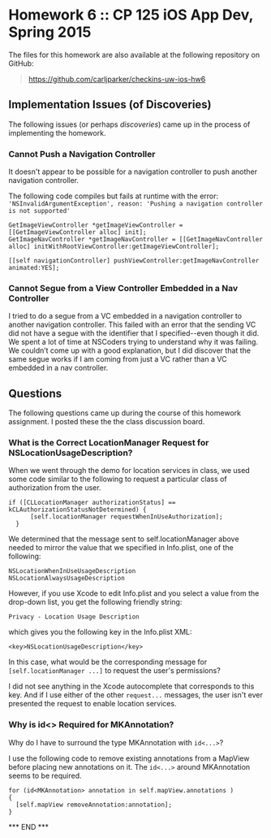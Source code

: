 # Homework 6 :: CP 125 iOS App Dev, Spring 2015 #

The files for this homework are also available at the following
repository on GitHub:

>  <https://github.com/carljparker/checkins-uw-ios-hw6>


## Implementation Issues (of Discoveries) ##

The following issues (or perhaps _discoveries_) came up in the process
of implementing the homework.

### Cannot Push a Navigation Controller ###

It doesn't appear to be possible for a navigation controller to push
another navigation controller.

The following code compiles but fails at runtime with the error:
`'NSInvalidArgumentException', reason: 'Pushing a navigation controller
is not supported'`

    GetImageViewController *getImageViewController = [[GetImageViewController alloc] init];
    GetImageNavController *getImageNavController = [[GetImageNavController alloc] initWithRootViewController:getImageViewController];
    
    [[self navigationController] pushViewController:getImageNavController animated:YES];


### Cannot Segue from a View Controller Embedded in a Nav Controller ###

I tried to do a segue from a VC embedded in a navigation controller to
another navigation controller. This failed with an error that the
sending VC did not have a segue with the identifier that I
specified--even though it did. We spent a lot of time at NSCoders trying
to understand why it was failing. We couldn’t come up with a good
explanation, but I did discover that the same segue works if I am coming
from just a VC rather than a VC embedded in a nav controller. 


## Questions ##

The following questions came up during the course of this homework
assignment. I posted these the the class discussion board.

### What is the Correct LocationManager Request for NSLocationUsageDescription? ###

When we went through the demo for location services in class, we used
some code similar to the following to request a particular class of
authorization from the user.

    if ([CLLocationManager authorizationStatus] == kCLAuthorizationStatusNotDetermined) {
          [self.locationManager requestWhenInUseAuthorization];
      }

We determined that the message sent to self.locationManager above needed to 
mirror the value that we specified in Info.plist, one of the following:

    NSLocationWhenInUseUsageDescription
    NSLocationAlwaysUsageDescription

However, if you use Xcode to edit Info.plist and you select a value from
the drop-down list, you get the following friendly string:

    Privacy - Location Usage Description

which gives you the following key in the Info.plist XML:

    <key>NSLocationUsageDescription</key>

In this case, what would be the corresponding message for
`[self.locationManager ...]` to request the user's permissions?  

I did not see anything in the Xcode autocomplete that corresponds to
this key. And if I use either of the other `request...` messages, the
user isn't ever presented the request to enable location services.


### Why is id<> Required for MKAnnotation? ###

Why do I have to surround the type MKAnnotation with `id<...>`?

I use the following code to remove existing annotations from a MapView
before placing new annotations on it. The `id<...>` around MKAnnotation
seems to be required.

    for (id<MKAnnotation> annotation in self.mapView.annotations )
    {
      [self.mapView removeAnnotation:annotation];
    }


*** END ***

